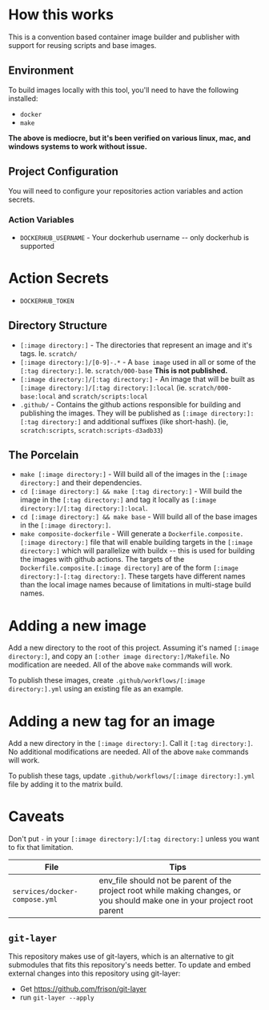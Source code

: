# How this works

This is a convention based container image builder and publisher with support for reusing scripts and base images.

## Environment

To build images locally with this tool, you'll need to have the following installed:

- `docker`
- `make`

**The above is mediocre, but it's been verified on various linux, mac, and windows systems to work without issue.**

## Project Configuration

You will need to configure your repositories action variables and action secrets.

### Action Variables

- `DOCKERHUB_USERNAME` - Your dockerhub username -- only dockerhub is supported

# Action Secrets

- `DOCKERHUB_TOKEN`

## Directory Structure

- `[:image directory:]` - The directories that represent an image and it's tags. Ie. `scratch/`
- `[:image directory:]/[0-9]-.*` - A `base image` used in all or some of the `[:tag directory:]`. Ie. `scratch/000-base` **This is not published.**
- `[:image directory:]/[:tag directory:]` - An image that will be built as `[:image directory:]/[:tag directory:]:local` (ie. `scratch/000-base:local` and `scratch/scripts:local`
- `.github/` - Contains the github actions responsible for building and publishing the images.  They will be published as `[:image directory:]:[:tag directory:]` and additional suffixes (like short-hash). (ie, `scratch:scripts`, `scratch:scripts-d3adb33`)

## The Porcelain

- `make [:image directory:]` - Will build all of the images in the `[:image directory:]` and their dependencies.
- `cd [:image directory:] && make [:tag directory:]` - Will build the image in the `[:tag directory:]` and tag it locally as `[:image directory:]/[:tag directory:]:local`.
- `cd [:image directory:] && make base` - Will build all of the base images in the `[:image directory:]`.
- `make composite-dockerfile` - Will generate a `Dockerfile.composite.[:image directory:]` file that will enable building targets in the `[:image directory:]` which will parallelize with buildx -- this is used for building the images with github actions. The targets of the `Dockerfile.composite.[:image directory]` are of the form `[:image directory:]-[:tag directory:]`. These targets have different names than the local image names because of limitations in multi-stage build names.

# Adding a new image

Add a new directory to the root of this project. Assuming it's named `[:image directory:]`, and copy an `[:other image directory:]/Makefile`. No modification are needed. All of the above `make` commands will work.

To publish these images, create `.github/workflows/[:image directory:].yml` using an existing file as an example.

# Adding a new tag for an image

Add a new directory in the `[:image directory:]`. Call it `[:tag directory:]`. No additional modifications are needed. All of the above `make` commands will work.

To publish these tags, update `.github/workflows/[:image directory:].yml` file by adding it to the matrix build.

# Caveats

Don't put `-` in your `[:image directory:]/[:tag directory:]` unless you want to fix that limitation.

|File|Tips|
|--|--|
|`services/docker-compose.yml`|env_file should not be parent of the project root while making changes, or you should make one in your project root parent|

## `git-layer`

This repository makes use of git-layers, which is an alternative to git submodules that fits this repository's needs better. To update and embed external changes into this repository using git-layer:

- Get https://github.com/frison/git-layer
- run `git-layer --apply`
